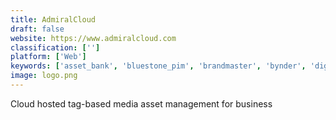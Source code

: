 ```yaml
---
title: AdmiralCloud
draft: false 
website: https://www.admiralcloud.com
classification: ['']
platform: ['Web']
keywords: ['asset_bank', 'bluestone_pim', 'brandmaster', 'bynder', 'digizuite_dam', 'dokmee', 'elvis_dam', 'extensis_portfolio', 'libris', 'marvia', 'mediabeacon', 'mediavalet', 'netx', 'paperflite', 'propago', 'salsify', 'tweak', 'wedia']
image: logo.png
---
```

Cloud hosted tag-based media asset management for business